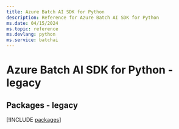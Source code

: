 ```yaml
---
title: Azure Batch AI SDK for Python
description: Reference for Azure Batch AI SDK for Python
ms.date: 04/15/2024
ms.topic: reference
ms.devlang: python
ms.service: batchai
---
```

# Azure Batch AI SDK for Python - legacy
## Packages - legacy
[!INCLUDE [packages](batch-ai-index.md)]